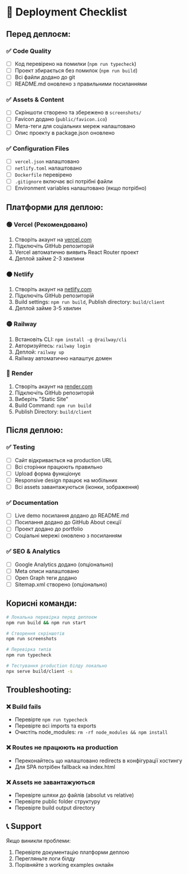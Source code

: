 # 🚀 Deployment Checklist

## Перед деплоєм:

### ✅ Code Quality
- [ ] Код перевірено на помилки (`npm run typecheck`)
- [ ] Проект збирається без помилок (`npm run build`)
- [ ] Всі файли додано до git
- [ ] README.md оновлено з правильними посиланнями

### ✅ Assets & Content
- [ ] Скріншоти створено та збережено в `screenshots/`
- [ ] Favicon додано (`public/favicon.ico`)
- [ ] Мета-теги для соціальних мереж налаштовано
- [ ] Опис проекту в package.json оновлено

### ✅ Configuration Files
- [ ] `vercel.json` налаштовано
- [ ] `netlify.toml` налаштовано  
- [ ] `Dockerfile` перевірено
- [ ] `.gitignore` включає всі потрібні файли
- [ ] Environment variables налаштовано (якщо потрібно)

## Платформи для деплою:

### 🟢 Vercel (Рекомендовано)
1. Створіть акаунт на [vercel.com](https://vercel.com)
2. Підключіть GitHub репозиторій
3. Vercel автоматично виявить React Router проект
4. Деплой займе 2-3 хвилини

### 🟠 Netlify
1. Створіть акаунт на [netlify.com](https://netlify.com)
2. Підключіть GitHub репозиторій
3. Build settings: `npm run build`, Publish directory: `build/client`
4. Деплой займе 3-5 хвилин

### 🟡 Railway
1. Встановіть CLI: `npm install -g @railway/cli`
2. Авторизуйтесь: `railway login`
3. Деплой: `railway up`
4. Railway автоматично налаштує домен

### 🔵 Render
1. Створіть акаунт на [render.com](https://render.com)
2. Підключіть GitHub репозиторій
3. Виберіть "Static Site"
4. Build Command: `npm run build`
5. Publish Directory: `build/client`

## Після деплою:

### ✅ Testing
- [ ] Сайт відкривається на production URL
- [ ] Всі сторінки працюють правильно
- [ ] Upload форма функціонує
- [ ] Responsive design працює на мобільних
- [ ] Всі assets завантажуються (іконки, зображення)

### ✅ Documentation
- [ ] Live demo посилання додано до README.md
- [ ] Посилання додано до GitHub About секції
- [ ] Проект додано до portfolio
- [ ] Соціальні мережі оновлено з посиланням

### ✅ SEO & Analytics
- [ ] Google Analytics додано (опціонально)
- [ ] Meta описи налаштовано
- [ ] Open Graph теги додано
- [ ] Sitemap.xml створено (опціонально)

## Корисні команди:

```bash
# Локальна перевірка перед деплоєм
npm run build && npm run start

# Створення скріншотів
npm run screenshots

# Перевірка типів
npm run typecheck

# Тестування production білду локально
npx serve build/client -s
```

## Troubleshooting:

### ❌ Build fails
- Перевірте `npm run typecheck`
- Перевірте всі imports та exports
- Очистіть node_modules: `rm -rf node_modules && npm install`

### ❌ Routes не працюють на production
- Переконайтесь що налаштовано redirects в конфігурації хостингу
- Для SPA потрібен fallback на index.html

### ❌ Assets не завантажуються
- Перевірте шляхи до файлів (absolut vs relative)
- Перевірте public folder структуру
- Перевірте build output directory

## 📞 Support
Якщо виникли проблеми:
1. Перевірте документацію платформи деплою
2. Перегляньте логи білду
3. Порівняйте з working examples онлайн
